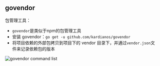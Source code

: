 ## govendor

包管理工具：

* `govendor`是类似于npm的包管理工具
* 安装 govendor：`go get -u github.com/kardianos/govendor`
* 将项目依赖的外部包拷贝到项目下的 vendor 目录下，并通过`vendor.json`文件来记录依赖包的版本

![govendor command list](https://bxdc-static.oss-cn-beijing.aliyuncs.com/images/go-vendor-cmd.png)
